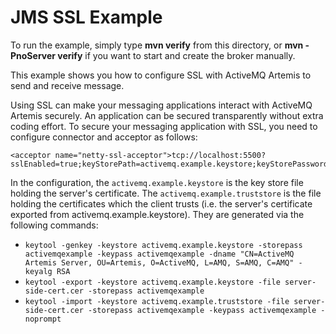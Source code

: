 # JMS SSL Example

To run the example, simply type **mvn verify** from this directory, or **mvn -PnoServer verify** if you want to start and create the broker manually.

This example shows you how to configure SSL with ActiveMQ Artemis to send and receive message.

Using SSL can make your messaging applications interact with ActiveMQ Artemis securely. An application can be secured transparently without extra coding effort. To secure your messaging application with SSL, you need to configure connector and acceptor as follows:

    <acceptor name="netty-ssl-acceptor">tcp://localhost:5500?sslEnabled=true;keyStorePath=activemq.example.keystore;keyStorePassword=activemqexample</acceptor>

In the configuration, the `activemq.example.keystore` is the key store file holding the server's certificate. The `activemq.example.truststore` is the file holding the certificates which the client trusts (i.e. the server's certificate exported from activemq.example.keystore). They are generated via the following commands:

* `keytool -genkey -keystore activemq.example.keystore -storepass activemqexample -keypass activemqexample -dname "CN=ActiveMQ Artemis Server, OU=Artemis, O=ActiveMQ, L=AMQ, S=AMQ, C=AMQ" -keyalg RSA`
* `keytool -export -keystore activemq.example.keystore -file server-side-cert.cer -storepass activemqexample`
* `keytool -import -keystore activemq.example.truststore -file server-side-cert.cer -storepass activemqexample -keypass activemqexample -noprompt`